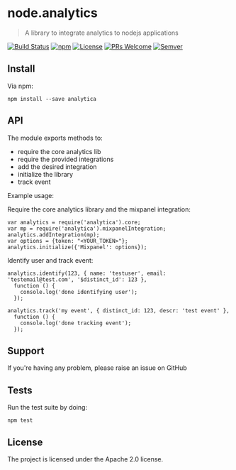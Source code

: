 # node.analytics

> A library to integrate analytics to nodejs applications

[![Build Status](https://travis-ci.org/izavits/node.analytics.svg?branch=master)](https://travis-ci.org/izavits/node.analytics)
[![npm](https://badge.fury.io/js/analytica.svg)](https://www.npmjs.com/package/analytica)
[![License](https://img.shields.io/badge/License-Apache%202.0-blue.svg)](https://opensource.org/licenses/Apache-2.0)
[![PRs Welcome](https://img.shields.io/badge/PRs-welcome-brightgreen.svg?style=flat-square)](http://makeapullrequest.com)
[![Semver](https://img.shields.io/:semver-2.0.0-brightgreen.svg?style=flat-square)](http://semver.org)

## Install
Via npm:

```
npm install --save analytica
```

## API
The module exports methods to:
- require the core analytics lib
- require the provided integrations
- add the desired integration
- initialize the library
- track event

Example usage:

Require the core analytics library and the mixpanel integration:

```
var analytics = require('analytica').core;
var mp = require('analytica').mixpanelIntegration;
analytics.addIntegration(mp);
var options = {token: "<YOUR_TOKEN>"};
analytics.initialize({'Mixpanel': options});
```

Identify user and track event:

```
analytics.identify(123, { name: 'testuser', email: 'testemail@test.com', '$distinct_id': 123 },
  function () {
    console.log('done identifying user');
  });

analytics.track('my event', { distinct_id: 123, descr: 'test event' },
  function () {
    console.log('done tracking event');
  });
```

## Support
If you're having any problem, please raise an issue on GitHub

## Tests
Run the test suite by doing:

```
npm test
```

## License
The project is licensed under the Apache 2.0 license.
